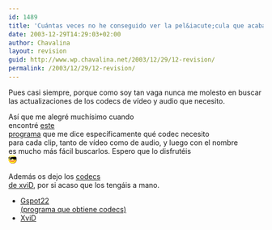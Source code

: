 ```yaml
---
id: 1489
title: 'Cuántas veces no he conseguido ver la pel&iacute;cula que acababa de conseguir…'
date: 2003-12-29T14:29:03+02:00
author: Chavalina
layout: revision
guid: http://www.wp.chavalina.net/2003/12/29/12-revision/
permalink: /2003/12/29/12-revision/
---
```

<p align="left">
  Pues casi siempre, porque como soy tan vaga nunca me molesto en buscar<br /> las actualizaciones de los codecs de v&iacute;deo y audio que necesito.
</p>

<p align="left">
  As&iacute; que me alegré much&iacute;simo cuando<br /> encontré <a href="ficheros/ficheros.php#musica">este<br /> programa</a> que me dice espec&iacute;ficamente qué codec necesito<br /> para cada clip, tanto de v&iacute;deo como de audio, y luego con el nombre<br /> es mucho más fácil buscarlos. Espero que lo disfrutéis<br /> <img src="./imagenes/emoticonos/gafas.gif" alt="emo" />
</p>

<p align="left">
  Además os dejo los <a href="ficheros/ficheros.php#musica">codecs<br /> de xviD,</a> por si acaso que los tengáis a mano.
</p>

  * [Gspot22  
    (programa que obtiene codecs)](ficheros/ficheros.php#musica)
  * [XviD](ficheros/ficheros.php#musica)